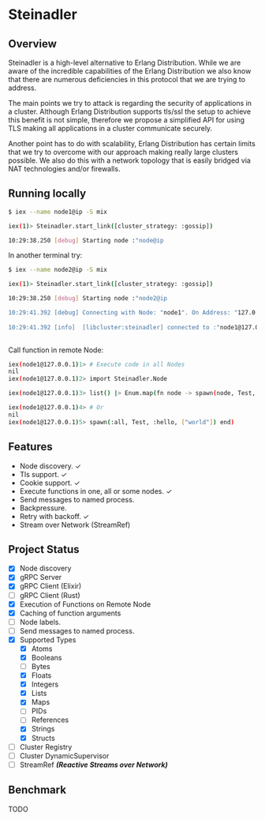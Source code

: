 # Steinadler

## Overview

Steinadler is a high-level alternative to Erlang Distribution. 
While we are aware of the incredible capabilities of the Erlang Distribution we also know 
that there are numerous deficiencies in this protocol that we are trying to address.

The main points we try to attack is regarding the security of applications in a cluster. 
Although Erlang Distribution supports tls/ssl the setup to achieve this benefit is not simple, 
therefore we propose a simplified API for using TLS making all applications in a cluster communicate securely.

Another point has to do with scalability, Erlang Distribution has certain limits that we try to overcome with our approach 
making really large clusters possible. 
We also do this with a network topology that is easily bridged via NAT technologies and/or firewalls.

## Running locally

```sh
$ iex --name node1@ip -S mix

iex(1)> Steinadler.start_link([cluster_strategy: :gossip])

10:29:38.250 [debug] Starting node :"node@ip
```

In another terminal try:

```sh
$ iex --name node2@ip -S mix

iex(1)> Steinadler.start_link([cluster_strategy: :gossip])

10:29:38.250 [debug] Starting node :"node2@ip

10:29:41.392 [debug] Connecting with Node: "node1". On Address: "127.0.0.1"
 
10:29:41.392 [info]  [libcluster:steinadler] connected to :"node1@127.0.0.1"
 
```

Call function in remote Node:

```sh
iex(node1@127.0.0.1)1> # Execute code in all Nodes  
nil
iex(node1@127.0.0.1)2> import Steinadler.Node

iex(node1@127.0.0.1)3> list() |> Enum.map(fn node -> spawn(node, Test, :hello, ["world"]) end)

iex(node1@127.0.0.1)4> # Or
nil
iex(node1@127.0.0.1)5> spawn(:all, Test, :hello, ["world"]) end)
```

## Features

* Node discovery. ✓
* Tls support. ✓
* Cookie support. ✓
* Execute functions in one, all or some nodes. ✓
* Send messages to named process.
* Backpressure.
* Retry with backoff. ✓
* Stream over Network (StreamRef)

## Project Status

- [x] Node discovery
- [x] gRPC Server
- [x] gRPC Client (Elixir)
- [ ] gRPC Client (Rust)
- [x] Execution of Functions on Remote Node
- [x] Caching of function arguments
- [ ] Node labels.
- [ ] Send messages to named process.
- [x] Supported Types
    - [x] Atoms
    - [x] Booleans
    - [ ] Bytes
    - [x] Floats
    - [x] Integers
    - [x] Lists
    - [x] Maps
    - [ ] PIDs
    - [ ] References
    - [x] Strings
    - [x] Structs
- [ ] Cluster Registry
- [ ] Cluster DynamicSupervisor
- [ ] StreamRef ***(Reactive Streams over Network)***

## Benchmark

TODO